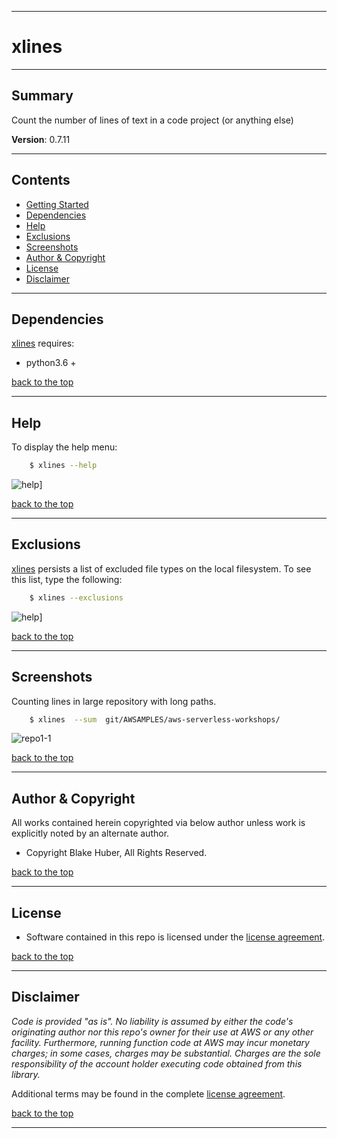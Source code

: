 <a name="top"></a>
* * *
# xlines
* * *

## Summary

Count the number of lines of text in a code project (or anything else)

**Version**:	0.7.11

* * *

## Contents

* [Getting Started](#getting-started)
* [Dependencies](#dependencies)
* [Help](#help)
* [Exclusions](#exclusions)
* [Screenshots](#screenshots)
* [Author & Copyright](#author--copyright)
* [License](#license)
* [Disclaimer](#disclaimer)

* * *

## Dependencies

[xlines](https://github.com/fstab50/xlines) requires:

* python3.6 +


[back to the top](#top)

* * *
## Help

To display the help menu:

```bash
    $ xlines --help
```

![help](https://s3.us-east-2.amazonaws.com/http-imagestore/xlines/help-menu.png)]


[back to the top](#top)

* * *
## Exclusions

[xlines](https://github.com/fstab50/xlines) persists a list of excluded file types on the local filesystem.  To see this list, type the following:

```bash
    $ xlines --exclusions
```

![help](https://s3.us-east-2.amazonaws.com/http-imagestore/xlines/exclusions.png)]<!-- .element height="50%" width="50%" -->


[back to the top](#top)

* * *
## Screenshots

Counting lines in large repository with long paths.

```bash
    $ xlines  --sum  git/AWSAMPLES/aws-serverless-workshops/
```

![repo1-1](https://s3.us-east-2.amazonaws.com/http-imagestore/xlines/repofinal.png)


[back to the top](#top)

* * *

## Author & Copyright

All works contained herein copyrighted via below author unless work is explicitly noted by an alternate author.

* Copyright Blake Huber, All Rights Reserved.

[back to the top](#top)

* * *

## License

* Software contained in this repo is licensed under the [license agreement](./LICENSE.md).

[back to the top](#top)

* * *

## Disclaimer

*Code is provided "as is". No liability is assumed by either the code's originating author nor this repo's owner for their use at AWS or any other facility. Furthermore, running function code at AWS may incur monetary charges; in some cases, charges may be substantial. Charges are the sole responsibility of the account holder executing code obtained from this library.*

Additional terms may be found in the complete [license agreement](./LICENSE.md).

[back to the top](#top)

* * *
